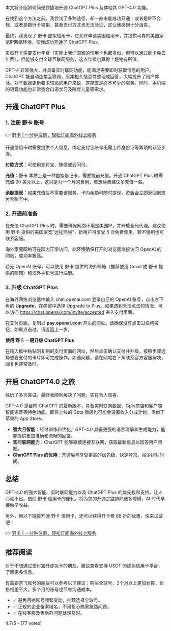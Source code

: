 本文将介绍如何简便快捷地开通 ChatGPT Plus 及体验其 GPT-4.0 功能。

在找到这个方法之前，我尝试了多种途径，却一直未能成功开通：或者是IP不合规，或者是银行卡被拒，甚至支付方式也无法验证，这让我感到十分沮丧。

最终，我发现了 野卡 虚拟信用卡，它允许申请美国信用卡，并提供可靠的美国家宽IP网络环境，使我成功开通了 ChatGPT Plus。

虽然开卡需要支付年费（实际上我们国家的信用卡也都类似，但可以通过刷卡免去年费），但能够支付全球互联网服务，这点年费也算得上是物有所值。

GPT-4 非常强大，并具备实时联网功能，能满足需要即时获取信息的用户。ChatGPT 能自动连接互联网，采集相关信息并整理成回答，大幅提升了用户体验。对于数据更新要求较高的用户来说，这简直是必不可少的服务。同时，手机端的语音功能也非常适合口语学习及陪伴儿童等需求。

## 开通 ChatGPT Plus 

### 1. 注册 野卡 账号

👉 [野卡 | 一分钟注册，轻松订阅海外线上服务](https://bit.ly/bewildcard)

开通信用卡时需要提供个人信息，绑定支付宝账号无需上传身份证等繁琐的认证步骤。

**付款方式**：可使用支付宝、微信或云闪付。

**充值**：野卡 本质上是一种虚拟借记卡，需要提前充值。开通 ChatGPT Plus 时需充值 20 美元以上，这只是为一个月的费用，若想续费建议多充值一些。

**余额提现**：如果充值后不需要该服务，卡内余额可随时提现，资金会立即返回到支付宝账号中。

### 2. 开通前准备

在充值 ChatGPT Plus 时，需要确保网络环境是美国IP，并开启全局代理。建议使用 野卡 提供的美国家宽“远程环境”，新用户可享受 5 次免费使用，若不够用也可联系客服。

海外家庭网络可在国内正常访问，此环境确保打开的浏览器直接访问 OpenAI 的网站，成功率极高。

若无 OpenAI 账号，可以使用 野卡 提供的海外邮箱（推荐使用 Gmail 或 野卡 提供的邮箱）和海外手机号进行注册。

### 3. 升级 ChatGPT Plus

在海外网络浏览器中输入 chat.openai.com 登录自己的 OpenAI 账号，点击左下角的 **Upgrade**，在弹窗中选择 Upgrade to Plus。如果遇到无法点击的情况，可以访问 https://chat.openai.com/invite/accepted 进入支付页面。

在支付页面，复制以 **pay.openai.com** 开头的网址。请确保没有点击过任何按钮，如果点击过，请返回上一步。

**使用 野卡 一键升级 ChatGPT Plus**

在输入框中粘贴刚复制的支付页面的网址，然后点击确认支付并升级。按照步骤选择想要支付的卡片即可完成操作。如遇问题，请在网站右下角联系官方客服解决，回复也非常及时。

## 开启 ChatGPT4.0 之旅 

经历了多次尝试，最终我顺利解决了问题，实在令人惊喜。

GPT-4.0 是目前 ChatGPT 的最新版本，具备实时联网数据、Gpts商店和客户端智能语音等特色功能。即将上线的 Gpts 商店也可能会设置收入分成计划，类似于苹果的 App Store。

- **强大且智能**：经过训练和优化，GPT-4.0 具备更强的语言理解和生成能力，能够提供更加准确和流畅的回答。
- **实时联网能力**：ChatGPT 能够直接连接互联网，获取最新信息以回答用户问题。
- **ChatGPT Plus 的优待**：开通后可享受更高的优先级，快速登录，减少排队时间。

## 总结 

GPT-4.0 的强大智能、实时联网能力以及 ChatGPT Plus 的优先权和支持，让人心动不已。借助 野卡 信用卡的便利，将为您的开通之路排除诸多障碍，AI 时代早接触早收益。

另外，用以下链接开通 野卡 信用卡，还可以获得开卡费 88 折的优惠，快来试试吧！

👉 [野卡 | 一分钟注册，轻松订阅海外线上服务](https://bit.ly/bewildcard)

## 推荐阅读 

对于不想通过支付宝开虚拟卡的朋友，建议查看支持 USDT 的虚拟信用卡平台，了解更多信息。

有需要奈飞账号的朋友可以参考以下建议：购买全球号，2个月以上更加划算，价格相差不大，多个月的账号也节省沟通成本。

- ✅ 避免月抛账号频繁变动，推荐选择全球号。
- ✅ 正规的企业备案域名，不用担心商家跑路问题。
- ✅ 在线客服及售后群问题处理及时。

4.7/5 - (77 votes)